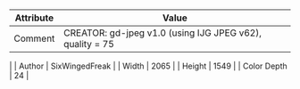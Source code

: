 # 
| Attribute | Value |
| ---  | ---     |
| Comment | CREATOR: gd-jpeg v1.0 (using IJG JPEG v62), quality = 75
 |
| Author | SixWingedFreak |
| Width | 2065 |
| Height | 1549 |
| Color Depth | 24 |
